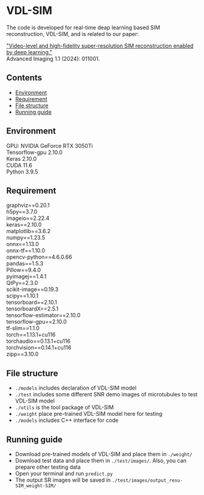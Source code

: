 # VDL-SIM
The code is developed for real-time deap learning based SIM reconstruction, VDL-SIM, and is related to our paper:

["Video-level and high-fidelity super-resolution SIM reconstruction enabled by deep learning." ](https://www.researching.cn/articles/OJ9d57848ca063ca8d/html)<br>
Advanced Imaging 1.1 (2024): 011001.


## Contents
- [Environment](#Environment)
- [Requirement](#Requirement)
- [File structure](#Filestructure)
- [Running guide](#Runningguide)

## Environment
GPU: NVIDIA GeForce RTX 3050Ti  
Tensorflow-gpu 2.10.0  
Keras 2.10.0  
CUDA 11.6  
Python 3.9.5  

## Requirement
graphviz==0.20.1  
h5py==3.7.0  
imageio==2.22.4  
keras==2.10.0  
matplotlib==3.6.2  
numpy==1.23.5  
onnx==1.13.0  
onnx-tf==1.10.0  
opencv-python==4.6.0.66  
pandas==1.5.3  
Pillow==9.4.0  
pyimagej==1.4.1  
QtPy==2.3.0  
scikit-image==0.19.3  
scipy==1.10.1  
tensorboard==2.10.1  
tensorboardX==2.5.1  
tensorflow-estimator==2.10.0  
tensorflow-gpu==2.10.0  
tf-slim==1.1.0  
torch==1.13.1+cu116  
torchaudio==0.13.1+cu116  
torchvision==0.14.1+cu116  
zipp==3.10.0  

## File structure
- ```./models``` includes declaration of VDL-SIM model  
- ```./test``` includes some different SNR demo images of microtubules to test VDL-SIM model  
- ```./utils``` is the tool package of VDL-SIM  
- ```./weight``` place pre-trained VDL-SIM model here for testing
- ```./models``` includes C++ interface for code

## Running guide
- Download pre-trained models of VDL-SIM and place them in ```./weight/```   
- Download test data and place them in ```./test/images/```. Also, you can prepare other testing data
- Open your terminal and run ```predict.py```
- The output SR images will be saved in ```./test/images/output_resu-SIM_weight-SIM/```
